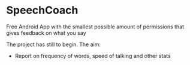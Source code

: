 # SpeechCoach
Free Android App with the smallest possible amount of permissions that gives feedback on what you say

The project has still to begin.
The aim:
- Report on frequency of words, speed of talking and other stats
